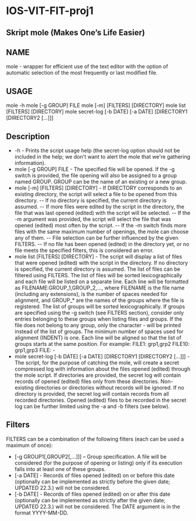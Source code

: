 # IOS-VIT-FIT-proj1

## Skript mole (Makes One’s Life Easier)

## NAME

mole - wrapper for efficient use of the text editor with the option of automatic selection of the most frequently or last modified file.

## USAGE

mole -h
mole [-g GROUP] FILE
mole [-m] [FILTERS] [DIRECTORY]
mole list [FILTERS] [DIRECTORY]
mole secret-log [-b DATE] [-a DATE] [DIRECTORY1 [DIRECTORY2 [...]]]

## Description

- -h - Prints the script usage help (the secret-log option should not be included in the help; we don't want to alert the mole that we're gathering information).
- mole [-g GROUP] FILE - The specified file will be opened.
If the -g switch is provided, the file opening will also be assigned to a group named GROUP. GROUP can be the name of an existing or a new group.
- mole [-m] [FILTERS] [DIRECTORY] - If DIRECTORY corresponds to an existing directory, the script will select a file to be opened from this directory.
-- If no directory is specified, the current directory is assumed.
-- If more files were edited by the script in the directory, the file that was last opened (edited) with the script will be selected.
-- If the -m argument was provided, the script will select the file that was opened (edited) most often by the script.
-- If the -m switch finds more files with the same maximum number of openings, the mole can choose any of them.
-- File selection can be further influenced by the given FILTERS.
-- If no file has been opened (edited) in the directory yet, or no file meets the specified filters, this is considered an error.
- mole list [FILTERS] [DIRECTORY] - The script will display a list of files that were opened (edited) with the script in the directory.
If no directory is specified, the current directory is assumed.
The list of files can be filtered using FILTERS.
The list of files will be sorted lexicographically and each file will be listed on a separate line.
Each line will be formatted as FILENAME:<INDENT>GROUP_1,GROUP_2,..., where FILENAME is the file name (including any extensions), <INDENT> is the number of spaces needed for alignment, and GROUP_* are the names of the groups where the file is registered.
The list of groups will be sorted lexicographically.
If groups are specified using the -g switch (see FILTERS section), consider only entries belonging to these groups when listing files and groups.
If the file does not belong to any group, only the character - will be printed instead of the list of groups.
The minimum number of spaces used for alignment (INDENT) is one. Each line will be aligned so that the list of groups starts at the same position. For example:
FILE1: grp1,grp2
FILE10: grp1,grp3
FILE: -
- mole secret-log [-b DATE] [-a DATE] [DIRECTORY1 [DIRECTORY2 [...]]] - The script, for the purpose of catching the mole, will create a secret compressed log with information about the files opened (edited) through the mole script.
If directories are provided, the secret log will contain records of opened (edited) files only from these directories. Non-existing directories or directories without records will be ignored.
If no directory is provided, the secret log will contain records from all recorded directories.
Opened (edited) files to be recorded in the secret log can be further limited using the -a and -b filters (see below).

## Filters
  
FILTERS can be a combination of the following filters (each can be used a maximum of once):
- [-g GROUP1[,GROUP2[,...]]] – Group specification. A file will be considered (for the purpose of opening or listing) only if its execution falls into at least one of these groups.
- [-a DATE] - Records of files opened (edited) on or before this date (optionally can be implemented as strictly before the given date; UPDATED 22.3.) will not be considered.
- [-b DATE] - Records of files opened (edited) on or after this date (optionally can be implemented as strictly after the given date; UPDATED 22.3.) will not be considered.
The DATE argument is in the format YYYY-MM-DD.

